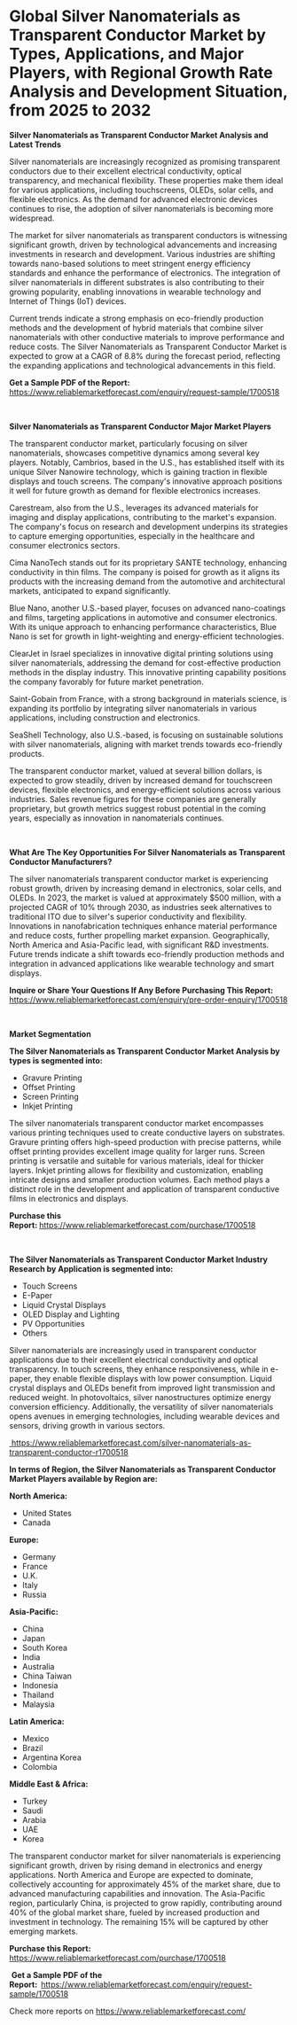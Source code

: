<p><h1>Global Silver Nanomaterials as Transparent Conductor Market by Types, Applications, and Major Players, with Regional Growth Rate Analysis and Development Situation, from 2025 to 2032</h1></p><p><strong>Silver Nanomaterials as Transparent Conductor Market Analysis and Latest Trends</strong></p>
<p><p>Silver nanomaterials are increasingly recognized as promising transparent conductors due to their excellent electrical conductivity, optical transparency, and mechanical flexibility. These properties make them ideal for various applications, including touchscreens, OLEDs, solar cells, and flexible electronics. As the demand for advanced electronic devices continues to rise, the adoption of silver nanomaterials is becoming more widespread.</p><p>The market for silver nanomaterials as transparent conductors is witnessing significant growth, driven by technological advancements and increasing investments in research and development. Various industries are shifting towards nano-based solutions to meet stringent energy efficiency standards and enhance the performance of electronics. The integration of silver nanomaterials in different substrates is also contributing to their growing popularity, enabling innovations in wearable technology and Internet of Things (IoT) devices.</p><p>Current trends indicate a strong emphasis on eco-friendly production methods and the development of hybrid materials that combine silver nanomaterials with other conductive materials to improve performance and reduce costs. The Silver Nanomaterials as Transparent Conductor Market is expected to grow at a CAGR of 8.8% during the forecast period, reflecting the expanding applications and technological advancements in this field.</p></p>
<p><strong>Get a Sample PDF of the Report:&nbsp;</strong> <a href="https://www.reliablemarketforecast.com/enquiry/request-sample/1700518?utm_campaign=1875&utm_medium=2&utm_source=Github&utm_content=ia&utm_term=09012025&utm_id=silver-nanomaterials-as-transparent-conductor">https://www.reliablemarketforecast.com/enquiry/request-sample/1700518</a></p>
<p>&nbsp;</p>
<p><strong>Silver Nanomaterials as Transparent Conductor Major Market Players</strong></p>
<p><p>The transparent conductor market, particularly focusing on silver nanomaterials, showcases competitive dynamics among several key players. Notably, Cambrios, based in the U.S., has established itself with its unique Silver Nanowire technology, which is gaining traction in flexible displays and touch screens. The company's innovative approach positions it well for future growth as demand for flexible electronics increases.</p><p>Carestream, also from the U.S., leverages its advanced materials for imaging and display applications, contributing to the market's expansion. The company's focus on research and development underpins its strategies to capture emerging opportunities, especially in the healthcare and consumer electronics sectors.</p><p>Cima NanoTech stands out for its proprietary SANTE technology, enhancing conductivity in thin films. The company is poised for growth as it aligns its products with the increasing demand from the automotive and architectural markets, anticipated to expand significantly.</p><p>Blue Nano, another U.S.-based player, focuses on advanced nano-coatings and films, targeting applications in automotive and consumer electronics. With its unique approach to enhancing performance characteristics, Blue Nano is set for growth in light-weighting and energy-efficient technologies.</p><p>ClearJet in Israel specializes in innovative digital printing solutions using silver nanomaterials, addressing the demand for cost-effective production methods in the display industry. This innovative printing capability positions the company favorably for future market penetration.</p><p>Saint-Gobain from France, with a strong background in materials science, is expanding its portfolio by integrating silver nanomaterials in various applications, including construction and electronics.</p><p>SeaShell Technology, also U.S.-based, is focusing on sustainable solutions with silver nanomaterials, aligning with market trends towards eco-friendly products. </p><p>The transparent conductor market, valued at several billion dollars, is expected to grow steadily, driven by increased demand for touchscreen devices, flexible electronics, and energy-efficient solutions across various industries. Sales revenue figures for these companies are generally proprietary, but growth metrics suggest robust potential in the coming years, especially as innovation in nanomaterials continues.</p></p>
<p>&nbsp;</p>
<p><strong>What Are The Key Opportunities For Silver Nanomaterials as Transparent Conductor Manufacturers?</strong></p>
<p><p>The silver nanomaterials transparent conductor market is experiencing robust growth, driven by increasing demand in electronics, solar cells, and OLEDs. In 2023, the market is valued at approximately $500 million, with a projected CAGR of 10% through 2030, as industries seek alternatives to traditional ITO due to silver's superior conductivity and flexibility. Innovations in nanofabrication techniques enhance material performance and reduce costs, further propelling market expansion. Geographically, North America and Asia-Pacific lead, with significant R&D investments. Future trends indicate a shift towards eco-friendly production methods and integration in advanced applications like wearable technology and smart displays.</p></p>
<p><strong>Inquire or Share Your Questions If Any Before Purchasing This Report:</strong> <a href="https://www.reliablemarketforecast.com/enquiry/pre-order-enquiry/1700518?utm_campaign=1875&utm_medium=2&utm_source=Github&utm_content=ia&utm_term=09012025&utm_id=silver-nanomaterials-as-transparent-conductor">https://www.reliablemarketforecast.com/enquiry/pre-order-enquiry/1700518</a></p>
<p>&nbsp;</p>
<p><strong>Market Segmentation</strong></p>
<p><strong>The Silver Nanomaterials as Transparent Conductor Market Analysis by types is segmented into:</strong></p>
<p><ul><li>Gravure Printing</li><li>Offset Printing</li><li>Screen Printing</li><li>Inkjet Printing</li></ul></p>
<p><p>The silver nanomaterials transparent conductor market encompasses various printing techniques used to create conductive layers on substrates. Gravure printing offers high-speed production with precise patterns, while offset printing provides excellent image quality for larger runs. Screen printing is versatile and suitable for various materials, ideal for thicker layers. Inkjet printing allows for flexibility and customization, enabling intricate designs and smaller production volumes. Each method plays a distinct role in the development and application of transparent conductive films in electronics and displays.</p></p>
<p><strong>Purchase this Report:&nbsp;</strong><a href="https://www.reliablemarketforecast.com/purchase/1700518?utm_campaign=1875&utm_medium=2&utm_source=Github&utm_content=ia&utm_term=09012025&utm_id=silver-nanomaterials-as-transparent-conductor">https://www.reliablemarketforecast.com/purchase/1700518</a></p>
<p>&nbsp;</p>
<p><strong>The Silver Nanomaterials as Transparent Conductor Market Industry Research by Application is segmented into:</strong></p>
<p><ul><li>Touch Screens</li><li>E-Paper</li><li>Liquid Crystal Displays</li><li>OLED Display and Lighting</li><li>PV Opportunities</li><li>Others</li></ul></p>
<p><p>Silver nanomaterials are increasingly used in transparent conductor applications due to their excellent electrical conductivity and optical transparency. In touch screens, they enhance responsiveness, while in e-paper, they enable flexible displays with low power consumption. Liquid crystal displays and OLEDs benefit from improved light transmission and reduced weight. In photovoltaics, silver nanostructures optimize energy conversion efficiency. Additionally, the versatility of silver nanomaterials opens avenues in emerging technologies, including wearable devices and sensors, driving growth in various sectors.</p></p>
<p><a href="https://www.reliablemarketforecast.com/silver-nanomaterials-as-transparent-conductor-r1700518?utm_campaign=1875&utm_medium=2&utm_source=Github&utm_content=ia&utm_term=09012025&utm_id=silver-nanomaterials-as-transparent-conductor">&nbsp;https://www.reliablemarketforecast.com/silver-nanomaterials-as-transparent-conductor-r1700518</a></p>
<p><strong>In terms of Region, the Silver Nanomaterials as Transparent Conductor Market Players available by Region are:</strong></p>
<p>
    <p> <strong> North America: </strong>
        <ul>
            <li>United States</li>
            <li>Canada</li>
        </ul>
        </p> 
    <p> <strong> Europe: </strong>
        <ul>
            <li>Germany</li>
            <li>France</li>
            <li>U.K.</li>
            <li>Italy</li>
            <li>Russia</li>
        </ul>
        </p> 
    <p> <strong> Asia-Pacific: </strong>
        <ul>
            <li>China</li>
            <li>Japan</li>
            <li>South Korea</li>
            <li>India</li>
            <li>Australia</li>
            <li>China Taiwan</li>
            <li>Indonesia</li>
            <li>Thailand</li>
            <li>Malaysia</li>
        </ul>
        </p> 
    <p> <strong> Latin America: </strong>
        <ul>
            <li>Mexico</li>
            <li>Brazil</li>
            <li>Argentina Korea</li>
            <li>Colombia</li>
        </ul>
        </p> 
    <p> <strong> Middle East & Africa: </strong>
        <ul>
            <li>Turkey</li>
            <li>Saudi</li>
            <li>Arabia</li>
            <li>UAE</li>
            <li>Korea</li>
        </ul>
    </p>
    </p>
<p><p>The transparent conductor market for silver nanomaterials is experiencing significant growth, driven by rising demand in electronics and energy applications. North America and Europe are expected to dominate, collectively accounting for approximately 45% of the market share, due to advanced manufacturing capabilities and innovation. The Asia-Pacific region, particularly China, is projected to grow rapidly, contributing around 40% of the global market share, fueled by increased production and investment in technology. The remaining 15% will be captured by other emerging markets.</p></p>
<p><strong>Purchase this Report: </strong><a href="https://www.reliablemarketforecast.com/purchase/1700518?utm_campaign=1875&utm_medium=2&utm_source=Github&utm_content=ia&utm_term=09012025&utm_id=silver-nanomaterials-as-transparent-conductor">https://www.reliablemarketforecast.com/purchase/1700518</a></p>
<p>&nbsp;<strong>Get a Sample PDF of the Report:&nbsp;&nbsp;</strong><a href="https://www.reliablemarketforecast.com/enquiry/request-sample/1700518?utm_campaign=1875&utm_medium=2&utm_source=Github&utm_content=ia&utm_term=09012025&utm_id=silver-nanomaterials-as-transparent-conductor">https://www.reliablemarketforecast.com/enquiry/request-sample/1700518</a></p>
<p><strong></strong></p>
<p>Check more reports on <a href="https://www.reliablemarketforecast.com/?utm_campaign=1875&utm_medium=2&utm_source=Github&utm_content=ia&utm_term=09012025&utm_id=silver-nanomaterials-as-transparent-conductor">https://www.reliablemarketforecast.com/</a></p>